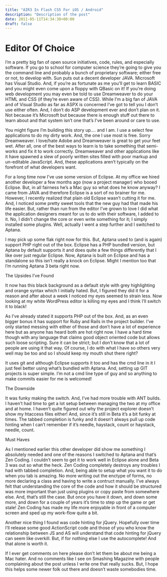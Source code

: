 ```yaml
---
title: "AIR3 In Flash CS5 For iOS / Android"
description: "Description of the post"
date: 2011-05-11T14:34:30+00:00
draft: false
---
```


# Editor Of Choice

I’m a pretty big fan of open source initiatives, code, rules, and especially software. If you go to school for computer science they’re going to give you the command line and probably a bunch of proprietary software; either free or not, to develop with. Sun puts out a decent developer JAVA. Microsoft has Visual Studio. And, if you’re as fortunate as me you’ll get to learn BASIC and you might even come upon a floppy with QBasic on it! If you’re doing web development you may even be told to use Dreamweaver to do your HTML and CSS (if they’re even aware of CSS). While I’m a big fan of JAVA and of Visual Studio as far as ASPX is concerned I’ve got to tell you I don’t use either often. And, I don’t do ASP development ever and don’t plan on it. Not because it’s Microsoft but because there is enough stuff out there to learn about and that system isn’t one that’s I’ve been around or care to use.

You might figure I’m building this story up…. and I am. I use a select few applications to do my dirty work. And, the one I use most is free. Sorry Dreamweaver. I love/hate Adobe and Dreamweaver is great to get your feet wet. After all, one of the best ways to learn is to take something that semi-works and fix it to work correctly. Dreamweaver and other applications like it have spawned a slew of poorly written sites filled with poor markup and un-editable JavaScript. And, these applications aren’t typically on the forefront of what developers want.

For a long time now I’ve use some version of Eclipse. At my office we hired another developer a few months ago (now a project manager) who booed Eclipse. But, in all fairness he’s a Mac guy so what does he know anyway? I came from JAVA and therefore Eclipse is a sort of no brainer for me. However, I recently realized that plain old Eclipse wasn’t cutting it for me. And, I noticed some pretty sweet tools that the new guy had that made his life easier. But, rather than run from the editor I’ve grown to love I did what the application designers meant for us to do with their software, I added to it. No, I didn’t change the core or even write something for it; I simply installed some plugins. Well, actually I went a step further and I switched to Aptana.

I may pick up some flak right now for this. But, Aptana used to (and is again) support PHP right out of the box. Eclipse has a PHP bundled version, but Aptana by default supports it and does quite a few things differently that I like over just regular Eclipse. Now, Aptana is built on Eclipse and has a standalone so this isn’t really a knock on Eclipse. Might I mention too that I’m running Aptana 3 beta right now.

The Upsides I’ve Found

It now has this black background as a default style with grey highlighting and orange syntax which I initially hated. But, I figured they did it for a reason and after about a week I noticed my eyes seemed to strain less. Now looking at my white WordPress editor is killing my eyes and I think I’ll switch it to black!

As I’ve already stated it supports PHP out of the box. And, as an even bigger bonus it has support for Ruby and Rails in the project builder. I’ve only started messing with either of those and don’t have a lot of experience here but as anyone has heard both are hot right now. I have a hard time though with any language that claims good object oriented code but allows such loose scripting. Sure it can be strict; but I don’t know that a lot of people are using it that way. Of course, I do with what I have so others very well may be too and so I should keep my mouth shut there right?

It uses git and although Eclipse supports it too and has the cmd line in it I just feel better using what’s bundled with Aptana. And, setting up GIT projects is super simple. I’m not a cmd line type of guy and so anything to make commits easier for me is welcomed!

The Downside

It was funky making the switch. And, I’ve had more trouble with ANT builds. I haven’t had time to get a lot setup between managing the two at my office and at home. I haven’t quite figured out why the project explorer doesn’t show my htaccess files either! And, since it’s still in Beta it’s a bit funky at times. The tabbed completion is funky and it doesn’t always pull up code hinting when I can’t remember if it’s needle, haystack, count or haystack, needle, count.

Must Haves

As I mentioned earlier this other developer did show me something I absolutely needed and one of the reasons I switched to Aptana and that’s Zen Coding. I couldn’t seem to get it to work well in Eclipse alone and Beta 3 was out so what the heck. Zen Coding completely destroys any troubles I had with tabbed completion. And, being able to setup what you want it to do when you tab is amazing. No more writing out the enctype of forms, no more declaring a class and having to write a contruct manually. I’ve always felt that understanding the core of the code and how it should be structured was more important than just using plugins or copy paste from somewhere else. And, that’s still the case. But once you have it down, and down some more, and down for a couple of years it’s time to step up the game or get stale! Zen Coding has made my life more enjoyable in front of a computer screen and sped up my work-flow quite a bit.

Another nice thing I found was code hinting for jQuery. Hopefully over time I’ll release some good ActionScript code and those of you who know the relationship between JS and AS will understand that code hinting for jQuery can seem like overkill. But, if for nothing else I use the autocomplete! And that alone is worth it.

If I ever get comments on here please don’t let them be about me being a Mac hater. And no comments like I see on Smashing Magazine with people complaining about the post unless I write one that really sucks. But, I hope this helps some newer folk out there and doesn’t waste somebodies time.